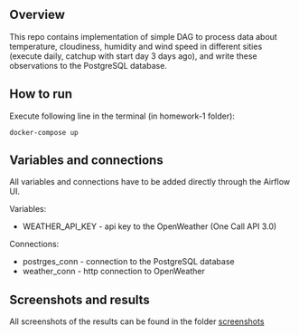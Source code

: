 ## Overview

This repo contains implementation of simple DAG to process data about temperature, cloudiness, humidity and wind speed in different sities (execute daily, catchup with start day 3 days ago), and write these observations to the PostgreSQL database.

## How to run

Execute following line in the terminal (in homework-1 folder):

`docker-compose up`

## Variables and connections

All variables and connections have to be added directly through the Airflow UI.

Variables:
- WEATHER_API_KEY - api key to the OpenWeather (One Call API 3.0)

Connections:
- postrges_conn - connection to the PostgreSQL database
- weather_conn - http connection to OpenWeather

## Screenshots and results

All screenshots of the results can be found in the folder [screenshots](https://github.com/be-unkind/airflow-homework-1/tree/main/screenshots)
